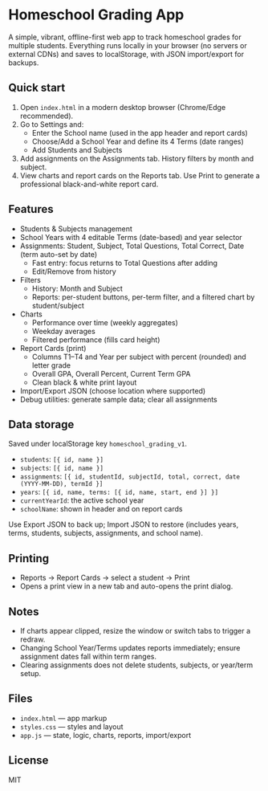 # Homeschool Grading App

A simple, vibrant, offline-first web app to track homeschool grades for multiple students. Everything runs locally in your browser (no servers or external CDNs) and saves to localStorage, with JSON import/export for backups.

## Quick start

1. Open `index.html` in a modern desktop browser (Chrome/Edge recommended).
2. Go to Settings and:
   - Enter the School name (used in the app header and report cards)
   - Choose/Add a School Year and define its 4 Terms (date ranges)
   - Add Students and Subjects
3. Add assignments on the Assignments tab. History filters by month and subject.
4. View charts and report cards on the Reports tab. Use Print to generate a professional black-and-white report card.

## Features

- Students & Subjects management
- School Years with 4 editable Terms (date-based) and year selector
- Assignments: Student, Subject, Total Questions, Total Correct, Date (term auto-set by date)
  - Fast entry: focus returns to Total Questions after adding
  - Edit/Remove from history
- Filters
  - History: Month and Subject
  - Reports: per-student buttons, per-term filter, and a filtered chart by student/subject
- Charts
  - Performance over time (weekly aggregates)
  - Weekday averages
  - Filtered performance (fills card height)
- Report Cards (print)
  - Columns T1–T4 and Year per subject with percent (rounded) and letter grade
  - Overall GPA, Overall Percent, Current Term GPA
  - Clean black & white print layout
- Import/Export JSON (choose location where supported)
- Debug utilities: generate sample data; clear all assignments

## Data storage

Saved under localStorage key `homeschool_grading_v1`.

- `students`: `[{ id, name }]`
- `subjects`: `[{ id, name }]`
- `assignments`: `[{ id, studentId, subjectId, total, correct, date (YYYY-MM-DD), termId }]`
- `years`: `[{ id, name, terms: [{ id, name, start, end }] }]`
- `currentYearId`: the active school year
- `schoolName`: shown in header and on report cards

Use Export JSON to back up; Import JSON to restore (includes years, terms, students, subjects, assignments, and school name).

## Printing

- Reports → Report Cards → select a student → Print
- Opens a print view in a new tab and auto-opens the print dialog.

## Notes

- If charts appear clipped, resize the window or switch tabs to trigger a redraw.
- Changing School Year/Terms updates reports immediately; ensure assignment dates fall within term ranges.
- Clearing assignments does not delete students, subjects, or year/term setup.

## Files

- `index.html` — app markup
- `styles.css` — styles and layout
- `app.js` — state, logic, charts, reports, import/export

## License

MIT







